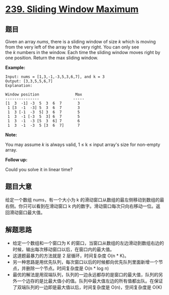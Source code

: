 # [239. Sliding Window Maximum](https://leetcode.com/problems/sliding-window-maximum/)



## 题目

Given an array *nums*, there is a sliding window of size *k* which is moving from the very left of the array to the very right. You can only see the *k* numbers in the window. Each time the sliding window moves right by one position. Return the max sliding window.

**Example:**

    Input: nums = [1,3,-1,-3,5,3,6,7], and k = 3
    Output: [3,3,5,5,6,7] 
    Explanation: 
    
    Window position                Max
    ---------------               -----
    [1  3  -1] -3  5  3  6  7       3
     1 [3  -1  -3] 5  3  6  7       3
     1  3 [-1  -3  5] 3  6  7       5
     1  3  -1 [-3  5  3] 6  7       5
     1  3  -1  -3 [5  3  6] 7       6
     1  3  -1  -3  5 [3  6  7]      7

**Note:**

You may assume *k* is always valid, 1 ≤ k ≤ input array's size for non-empty array.

**Follow up:**

Could you solve it in linear time?


## 题目大意

给定一个数组 nums，有一个大小为 k 的滑动窗口从数组的最左侧移动到数组的最右侧。你只可以看到在滑动窗口 k 内的数字。滑动窗口每次只向右移动一位。返回滑动窗口最大值。


## 解题思路

- 给定一个数组和一个窗口为 K 的窗口，当窗口从数组的左边滑动到数组右边的时候，输出每次移动窗口以后，在窗口内的最大值。
- 这道题最暴力的方法就是 2 层循环，时间复杂度 O(n * K)。
- 另一种思路是用优先队列，每次窗口以后的时候都向优先队列里面新增一个节点，并删除一个节点。时间复杂度是 O(n * log n)
- 最优的解法是用双端队列，队列的一边永远都存的是窗口的最大值，队列的另外一个边存的是比最大值小的值。队列中最大值左边的所有值都出队。在保证了双端队列的一边即是最大值以后，时间复杂度是 O(n)，空间复杂度是 O(K)


